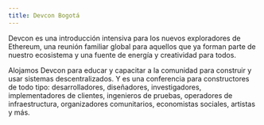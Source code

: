 ```yaml
---
title: Devcon Bogotá
---
```


Devcon es una introducción intensiva para los nuevos exploradores de Ethereum, una reunión familiar global para aquellos que ya forman parte de nuestro ecosistema y una fuente de energía y creatividad para todos.  

Alojamos Devcon para educar y capacitar a la comunidad para construir y usar sistemas descentralizados. Y es una conferencia para constructores de todo tipo: desarrolladores, diseñadores, investigadores, implementadores de clientes, ingenieros de pruebas, operadores de infraestructura, organizadores comunitarios, economistas sociales, artistas y más.